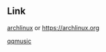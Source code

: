 ## Link

[archlinux](https://archlinux.org)
or
<https://archlinux.org>

[qqmusic][qm]

[qm]: https://music.qq.com